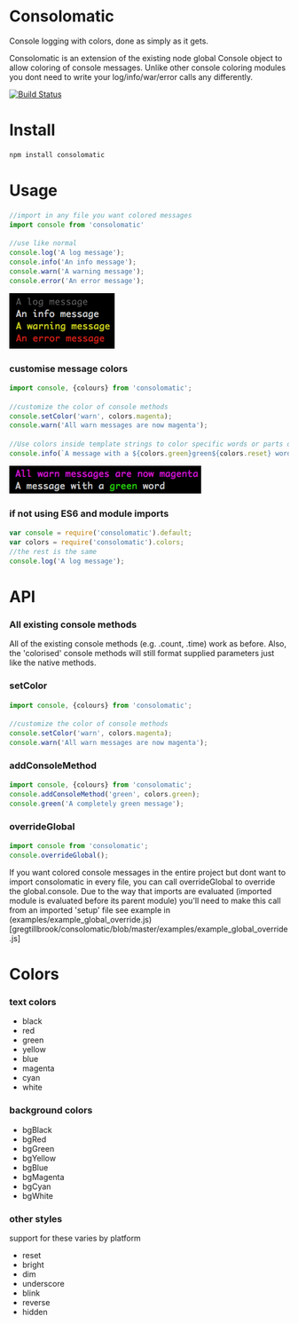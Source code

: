 # Consolomatic
Console logging with colors, done as simply as it gets.

Consolomatic is an extension of the existing node global Console object to allow coloring of console messages. Unlike other console coloring modules you dont need to write your log/info/war/error calls any differently.

[![Build Status](https://travis-ci.org/gregtillbrook/consolomatic.svg?branch=master)](https://travis-ci.org/gregtillbrook/consolomatic)

# Install

```sh
npm install consolomatic
```


# Usage

```javascript
//import in any file you want colored messages
import console from 'consolomatic'

//use like normal
console.log('A log message');
console.info('An info message');
console.warn('A warning message');
console.error('An error message');
```
![Screenshot showing output for console methods](/docs/basic_messages.png?raw=true)

### customise message colors
```javascript
import console, {colours} from 'consolomatic';

//customize the color of console methods
console.setColor('warn', colors.magenta);
console.warn('All warn messages are now magenta');

//Use colors inside template strings to color specific words or parts of messages
console.info(`A message with a ${colors.green}green${colors.reset} word`);
```
![Screenshot showing output for custom messages](/docs/custom_messages.png?raw=true)

### if not using ES6 and module imports
```javascript
var console = require('consolomatic').default;
var colors = require('consolomatic').colors;
//the rest is the same
console.log('A log message');
```

# API

### All existing console methods
All of the existing console methods (e.g. .count, .time) work as before. Also, the 'colorised' console methods will still format supplied parameters just like the native methods.

### setColor
```javascript
import console, {colours} from 'consolomatic';

//customize the color of console methods
console.setColor('warn', colors.magenta);
console.warn('All warn messages are now magenta');
```

### addConsoleMethod
```javascript
import console, {colours} from 'consolomatic';
console.addConsoleMethod('green', colors.green);
console.green('A completely green message');
```

### overrideGlobal
```javascript
import console from 'consolomatic';
console.overrideGlobal();
```
If you want colored console messages in the entire project but dont want to import consolomatic in every file, you can call overrideGlobal to override the global.console. Due to the way that imports are evaluated (imported module is evaluated before its parent module) you'll need to make this call from an imported 'setup' file see example in (examples/example_global_override.js)[gregtillbrook/consolomatic/blob/master/examples/example_global_override.js]


# Colors
### text colors
 - black
 - red
 - green
 - yellow
 - blue
 - magenta
 - cyan
 - white

### background colors
 - bgBlack
 - bgRed
 - bgGreen
 - bgYellow
 - bgBlue
 - bgMagenta
 - bgCyan
 - bgWhite

### other styles
support for these varies by platform
 - reset
 - bright
 - dim
 - underscore
 - blink
 - reverse
 - hidden
